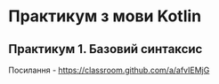 # Практикум з мови Kotlin

## Практикум 1. Базовий синтаксис
Посилання - https://classroom.github.com/a/afvIEMjG
